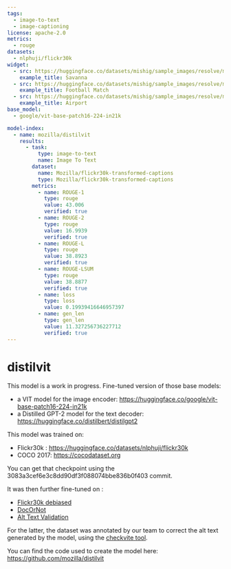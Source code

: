 ```yaml
---
tags:
  - image-to-text
  - image-captioning
license: apache-2.0
metrics:
  - rouge
datasets:
  - nlphuji/flickr30k
widget:
  - src: https://huggingface.co/datasets/mishig/sample_images/resolve/main/savanna.jpg
    example_title: Savanna
  - src: https://huggingface.co/datasets/mishig/sample_images/resolve/main/football-match.jpg
    example_title: Football Match
  - src: https://huggingface.co/datasets/mishig/sample_images/resolve/main/airport.jpg
    example_title: Airport
base_model:
  - google/vit-base-patch16-224-in21k

model-index:
  - name: mozilla/distilvit
    results:
      - task:
          type: image-to-text
          name: Image To Text
        dataset:
          name: Mozilla/flickr30k-transformed-captions
          type: Mozilla/flickr30k-transformed-captions
        metrics:
          - name: ROUGE-1
            type: rouge
            value: 43.006
            verified: true
          - name: ROUGE-2
            type: rouge
            value: 16.9939
            verified: true
          - name: ROUGE-L
            type: rouge
            value: 38.8923
            verified: true
          - name: ROUGE-LSUM
            type: rouge
            value: 38.8877
            verified: true
          - name: loss
            type: loss
            value: 0.19939416646957397
          - name: gen_len
            type: gen_len
            value: 11.327256736227712
            verified: true
---
```


# distilvit

This model is a work in progress. Fine-tuned version of those base models:

- a VIT model for the image encoder: https://huggingface.co/google/vit-base-patch16-224-in21k
- a Distilled GPT-2 model for the text decoder: https://huggingface.co/distilbert/distilgpt2

This model was trained on:

- Flickr30k : https://huggingface.co/datasets/nlphuji/flickr30k
- COCO 2017: https://cocodataset.org

You can get that checkpoint using the 3083a3cef6e3c8dd90df3f088074bbe836b0f403 commit.

It was then further fine-tuned on :

- [Flickr30k debiased](https://huggingface.co/datasets/Mozilla/flickr30k-transformed-captions)
- [DocOrNot](https://huggingface.co/datasets/Mozilla/docornot)
- [Alt Text Validation](https://huggingface.co/datasets/Mozilla/alt-text-validation)

For the latter, the dataset was annotated by our team to correct the alt text generated by the model,
using the [checkvite tool](https://github.com/mozila/checkvite).

You can find the code used to create the model here: https://github.com/mozilla/distilvit
